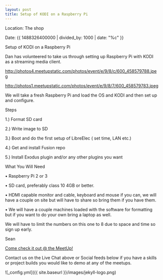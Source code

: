 ```yaml
---
layout: post
title: Setup of KODI on a Raspberry Pi
---
```


Location: The shop

Date: {{ 1488326400000 | divided_by: 1000 | date: "%c" }}


Setup of KODI on a Raspberry Pi

Dan has volunteered to take us through setting up Raspberry Pi with KODI as a streaming media client.

http://photos4.meetupstatic.com/photos/event/e/9/8/c/600_458579788.jpeg

http://photos1.meetupstatic.com/photos/event/e/9/8/7/600_458579783.jpeg

We will take a fresh Raspberry Pi and load the OS and KODI and then set up and configure.

Steps

1.) Format SD card

2.) Write image to SD

3.) Boot and do the first setup of LibreElec ( set time, LAN etc.)

4.) Get and install Fusion repo

5.) Install Exodus plugin and/or any other plugins you want

What You Will Need

• Raspberry Pi 2 or 3

• SD card, preferably class 10 4GB or better.

• HDMI capable monitor and cable, keyboard and mouse if you can, we will have a couple on site but will have to share so bring them if you have them.

• We will have a couple machines loaded with the software for formatting but if you want to do your own bring a laptop as well.

We will have to limit the numbers on this one to 8 due to space and time so sign up early.

Sean
 
[Come check it out @ the MeetUp!](https://www.meetup.com/londonmakerscommunity/events/237783629/)
 
Contact us on the Live Chat above or Social feeds below if you have a skills or project builds you would like to demo at any of the meetups.
 

![_config.yml]({{ site.baseurl }}/images/jekyll-logo.png)
